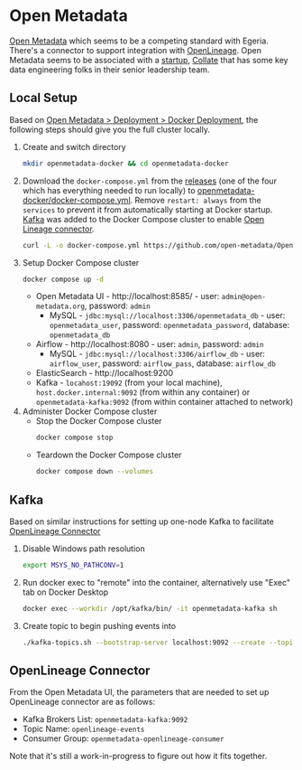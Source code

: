 # Open Metadata

[Open Metadata](https://open-metadata.org/) which seems to be a competing standard with Egeria. There's a connector to support integration with [OpenLineage](../openlineage/README.md). Open Metadata seems to be associated with a [startup](https://www.crunchbase.com/organization/collate), [Collate](https://www.getcollate.io/about) that has some key data engineering folks in their senior leadership team.

## Local Setup

Based on [Open Metadata > Deployment > Docker Deployment](https://docs.open-metadata.org/latest/deployment/docker), the following steps should give you the full cluster locally.
1. Create and switch directory
    ```bash
    mkdir openmetadata-docker && cd openmetadata-docker
    ```
2. Download the `docker-compose.yml` from the [releases](https://github.com/open-metadata/OpenMetadata/releases)  (one of the four which has everything needed to run locally) to [openmetadata-docker/docker-compose.yml](../../openmetadata-docker/docker-compose.yml). Remove `restart: always` from the `services` to prevent it from automatically starting at Docker startup. [Kafka](#kafka) was added to the Docker Compose cluster to enable [Open Lineage connector](https://docs.open-metadata.org/latest/connectors/pipeline/openlineage).
    ```bash
    curl -L -o docker-compose.yml https://github.com/open-metadata/OpenMetadata/releases/download/1.10.4-release/docker-compose.yml
    ```
3. Setup Docker Compose cluster
    ```bash
    docker compose up -d
    ```
   * Open Metadata UI - http://localhost:8585/ - user: `admin@open-metadata.org`, password: `admin`
     * MySQL - `jdbc:mysql://localhost:3306/openmetadata_db` - user: `openmetadata_user`, password: `openmetadata_password`, database: `openmetadata_db`
   * Airflow - http://localhost:8080 - user: `admin`, password: `admin`
     * MySQL - `jdbc:mysql://localhost:3306/airflow_db` - user: `airflow_user`, password: `airflow_pass`, database: `airflow_db`
   * ElasticSearch - http://localhost:9200
   * Kafka - `locahost:19092` (from your local machine), `host.docker.internal:9092` (from within any container) or `openmetadata-kafka:9092` (from within container attached to network)
4. Administer Docker Compose cluster
   * Stop the Docker Compose cluster
       ```bash
       docker compose stop
       ```
   * Teardown the Docker Compose cluster
       ```bash
       docker compose down --volumes
       ```

## Kafka

Based on similar instructions for setting up one-node Kafka to facilitate [OpenLineage Connector](#openlineage-connector)
1. Disable Windows path resolution
    ```bash
    export MSYS_NO_PATHCONV=1
    ```
2. Run docker exec to "remote" into the container, alternatively use "Exec" tab on Docker Desktop
    ```bash
    docker exec --workdir /opt/kafka/bin/ -it openmetadata-kafka sh
    ```
3. Create topic to begin pushing events into
    ```bash
    ./kafka-topics.sh --bootstrap-server localhost:9092 --create --topic openlineage-events
    ```

## OpenLineage Connector

From the Open Metadata UI, the parameters that are needed to set up OpenLineage connector are as follows:
* Kafka Brokers List: `openmetadata-kafka:9092`
* Topic Name: `openlineage-events`
* Consumer Group: `openmetadata-openlineage-consumer`

Note that it's still a work-in-progress to figure out how it fits together.

